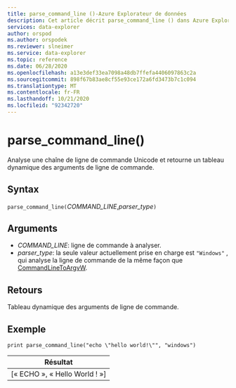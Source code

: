 ```yaml
---
title: parse_command_line ()-Azure Explorateur de données
description: Cet article décrit parse_command_line () dans Azure Explorateur de données.
services: data-explorer
author: orspod
ms.author: orspodek
ms.reviewer: slneimer
ms.service: data-explorer
ms.topic: reference
ms.date: 06/28/2020
ms.openlocfilehash: a13e3def33ea7098a48db7ffefa4406097863c2a
ms.sourcegitcommit: 898f67b83ae8cf55e93ce172a6fd3473b7c1c094
ms.translationtype: MT
ms.contentlocale: fr-FR
ms.lasthandoff: 10/21/2020
ms.locfileid: "92342720"
---
```

# <a name="parse_command_line"></a>parse_command_line()

Analyse une chaîne de ligne de commande Unicode et retourne un tableau dynamique des arguments de ligne de commande.

## <a name="syntax"></a>Syntax

`parse_command_line(`*COMMAND_LINE*,*parser_type*`)`

## <a name="arguments"></a>Arguments

* *COMMAND_LINE*: ligne de commande à analyser.
* *parser_type*: la seule valeur actuellement prise en charge est `"Windows"` , qui analyse la ligne de commande de la même façon que [CommandLineToArgvW](/windows/win32/api/shellapi/nf-shellapi-commandlinetoargvw).

## <a name="returns"></a>Retours

Tableau dynamique des arguments de ligne de commande.

## <a name="example"></a>Exemple

<!-- csl: https://help.kusto.windows.net:443/Samples -->
```kusto
print parse_command_line("echo \"hello world!\"", "windows")
```

|Résultat|
|---|
|[« ECHO », « Hello World ! »]|